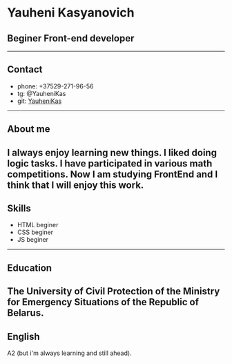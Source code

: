 # **Yauheni Kasyanovich**
## Beginer Front-end developer
----
## Contact
* phone: +37529-271-96-56
* tg: @YauheniKas
* git: [YauheniKas](https://github.com/YauheniKas)
----
## About me
I always enjoy learning new things. I liked doing logic tasks. I have participated in various math competitions. Now I am studying FrontEnd and I think that I will enjoy this work.
----
## Skills
* HTML beginer
* CSS beginer
* JS beginer
----
## Education
The University of Civil Protection of the Ministry for Emergency Situations of the Republic of Belarus.
----
## English
A2 (but i'm always learning and still ahead).